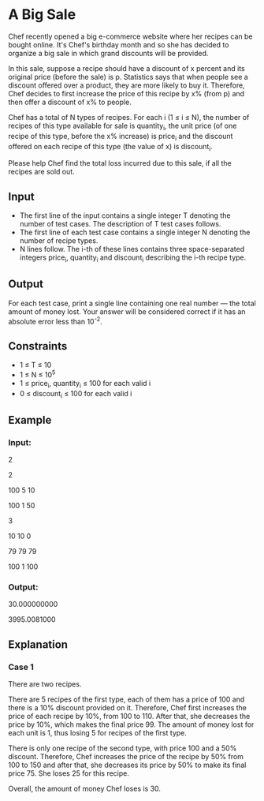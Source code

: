 # A Big Sale

Chef recently opened a big e-commerce website where her recipes can be bought online. 
It's Chef's birthday month and so she has decided to organize a big sale in which grand discounts will be provided.

In this sale, suppose a recipe should have a discount of x percent and its original price (before the sale) is p. 
Statistics says that when people see a discount offered over a product, they are more likely to buy it. 
Therefore, Chef decides to first increase the price of this recipe by x% (from p) and then offer a discount of x% to people.

Chef has a total of N types of recipes. 
For each i (1 ≤ i ≤ N), the number of recipes of this type available for sale is quantity<sub>i</sub>, the unit 
price (of one recipe of this type, before the x% increase) is price<sub>i</sub> and the discount offered on each 
recipe of this type (the value of x) is discount<sub>i</sub>.

Please help Chef find the total loss incurred due to this sale, if all the recipes are sold out.

## Input

- The first line of the input contains a single integer T denoting the number of test cases. The description of T test cases follows.
- The first line of each test case contains a single integer N denoting the number of recipe types.
- N lines follow. The i-th of these lines contains three space-separated 
integers price<sub>i</sub>, quantity<sub>i</sub> and discount<sub>i</sub> describing the i-th recipe type.

## Output

For each test case, print a single line containing one real number — the total amount of money lost. 
Your answer will be considered correct if it has an absolute error less than 10<sup>-2</sup>.

## Constraints

- 1 ≤ T ≤ 10
- 1 ≤ N ≤ 10<sup>5</sup>
- 1 ≤ price<sub>i</sub>, quantity<sub>i</sub> ≤ 100 for each valid i
- 0 ≤ discount<sub>i</sub> ≤ 100 for each valid i

## Example

### Input:

2

2

100 5 10

100 1 50

3

10 10 0

79 79 79

100 1 100

### Output:

30.000000000

3995.0081000

## Explanation

### Case 1

There are two recipes.

There are 5 recipes of the first type, each of them has a price of 100 and there is a 10% discount provided on it. 
Therefore, Chef first increases the price of each recipe by 10%, from 100 to 110. 
After that, she decreases the price by 10%, which makes the final price 99. 
The amount of money lost for each unit is 1, thus losing 5 for recipes of the first type.

There is only one recipe of the second type, with price 100 and a 50% discount. 
Therefore, Chef increases the price of the recipe by 50% from 100 to 150 and after that, she decreases its price by 50% to make its final price 75. 
She loses 25 for this recipe.

Overall, the amount of money Chef loses is 30.
